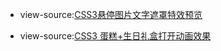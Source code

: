 

- view-source:[CSS3悬停图片文字遮罩特效预览](https://taoste.github.io/Hello-World/github/jb51.net/tpxt/)

- view-source:[CSS3 蛋糕+生日礼盒打开动画效果](https://taoste.github.io/Hello-World/github/jb51.net/happy%20birthday/)
